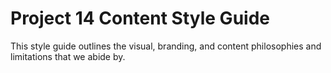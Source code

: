 # Project 14 Content Style Guide

This style guide outlines the visual, branding, and content philosophies and limitations that we abide by. 

